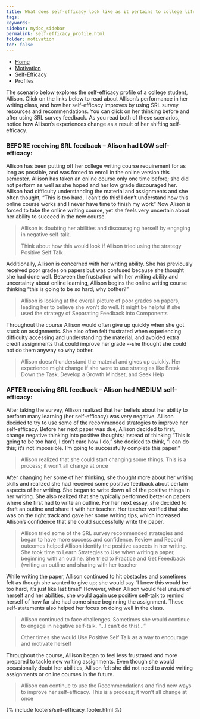 ```yaml
---
title: What does self-efficacy look like as it pertains to college life?
tags: 
keywords: 
sidebar: mydoc_sidebar
permalink: self-efficacy_profile.html
folder: motivation
toc: false
---
```


<ul class="breadcrumb">
    <li><a href="index.html">Home</a></li>
    <li><a href="motivation.html">Motivation</a></li>
    <li><a href="self-efficacy.html">Self-Efficacy</a></li>
    <li class="active">Profiles</li>
</ul>

The scenario below explores the self-efficacy profile of a college student, Allison. Click on the links below to read about Allison’s performance in her writing class, and how her self-efficacy improves by using SRL survey resources and recommendations. You can click on her thinking before and after using SRL survey feedback. As you read both of these scenarios, notice how Allison’s experiences change as a result of her shifting self-efficacy.

### BEFORE receiving SRL feedback – Alison had LOW self-efficacy:

Allison has been putting off her college writing course requirement for as long as possible, and was forced to enroll in the online version this semester. Allison has taken an online course only one time before; she did not perform as well as she hoped and her low grade discouraged her. Allison had difficulty understanding the material and assignments and she often thought, “This is too hard, I can’t do this! I don’t understand how this online course works and I never have time to finish my work” Now Alison is forced to take the online writing course, yet she feels very uncertain about her ability to succeed in the new course.

> Allison is doubting her abilities and discouraging herself by engaging in negative self-talk. 
> 
> Think about how this would look if Allison tried using the strategy Positive Self Talk

Additionally, Allison is concerned with her writing ability. She has previously received poor grades on papers but was confused because she thought she had done well. Between the frustration with her writing ability and uncertainty about online learning, Allison begins the online writing course thinking “this is going to be so hard, why bother?”

> Allison is looking at the overall picture of poor grades on papers, leading her to believe she won’t do well. It might be helpful if she used the strategy of Separating Feedback into Components

Throughout the course Allison would often give up quickly when she got stuck on assignments. She also often felt frustrated when experiencing difficulty accessing and understanding the material, and avoided extra credit assignments that could improve her grade --she thought she could not do them anyway so why bother.

> Allison doesn’t understand the material and gives up quickly. Her experience might change if she were to use strategies like Break Down the Task, Develop a Growth Mindset, and Seek Help

### AFTER receiving SRL feedback – Alison had MEDIUM self-efficacy:

After taking the survey, Allison realized that her beliefs about her ability to perform many learning (her self-efficacy) was very negative. Allison decided to try to use some of the recommended strategies to improve her self-efficacy.  Before her next paper was due, Allison decided to first, change negative thinking into positive thoughts; instead of thinking “This is going to be too hard, I don’t care how I do,” she decided to think, “I can do this; it’s not impossible. I’m going to successfully complete this paper!”

> Allison realized that she could start changing some things. This is a process; it won’t all change at once

After changing her some of her thinking, she thought more about her writing skills and realized she had received some positive feedback about certain aspects of her writing. She began to write down all of the positive things in her writing.  She also realized that she typically performed better on papers where she first had to write an outline. For her next essay, she decided to draft an outline and share it with her teacher. Her teacher verified that she was on the right track and gave her some writing tips, which increased Allison’s confidence that she could successfully write the paper.

> Allison tried some of the SRL survey recommended strategies and began to have more success and confidence. Review and Record outcomes helped Allison identify the positive aspects in her writing. She took time to Learn Strategies to Use when writing a paper, beginning with an outline. She tried to Practice and Get Feeedback (writing an outline and sharing with her teacher

While writing the paper, Allison continued to hit obstacles and sometimes felt as though she wanted to give up; she would say “I knew this would be too hard, it’s just like last time!” However, when Allison would feel unsure of herself and her abilities, she would again use positive self-talk to remind herself of how far she had come since beginning the assignment. These self-statements also helped her focus on doing well in the class.

> Allison continued to face challenges. Sometimes she would continue to engage in negative self-talk. “…I can’t do this!...”
> 
> Other times she would Use Positive Self Talk as a way to encourage and motivate herself

Throughout the course, Allison began to feel less frustrated and more prepared to tackle new writing assignments. Even though she would occasionally doubt her abilities, Allison felt she did not need to avoid writing assignments or online courses in the future. 

> Allison can continue to use the Recommendations and find new ways to improve her self-efficacy. This is a process; it won’t all change at once



{% include footers/self-efficacy_footer.html %}




